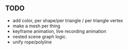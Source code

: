 TODO
-------

- add color,  per shape/per triangle / per triangle vertex
- make a mesh per thing
- keyframe animation, live recording animation
- nested scene graph logic.
- unify rope/polyline
